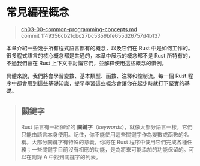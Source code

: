 # 常見編程概念

> [ch03-00-common-programming-concepts.md](https://github.com/rust-lang/book/blob/master/src/ch03-00-common-programming-concepts.md)
> <br>
> commit 1f49356cb21cbc27bc5359bfe655d26757d4b137

本章介紹一些幾乎所有程式語言都有的概念，以及它們在 Rust 中是如何工作的。很多程式語言的核心概念都是共通的，本章中展示的概念都不是 Rust 所特有的，不過我們會在 Rust 上下文中討論它們，並解釋使用這些概念的慣例。

具體來說，我們將會學習變數、基本類型、函數、注釋和控制流。每一個 Rust 程序中都會用到這些基礎知識，提早學習這些概念會讓你在起步時就打下堅實的基礎。

> ## 關鍵字
> Rust 語言有一組保留的 **關鍵字**（*keywords*），就像大部分語言一樣，它們只能由語言本身使用。記住，你不能使用這些關鍵字作為變數或函數的名稱。大部分關鍵字有特殊的意義，你將在 Rust 程序中使用它們完成各種任務；一些關鍵字目前沒有相應的功能，是為將來可能添加的功能保留的。可以在附錄 A 中找到關鍵字的列表。
